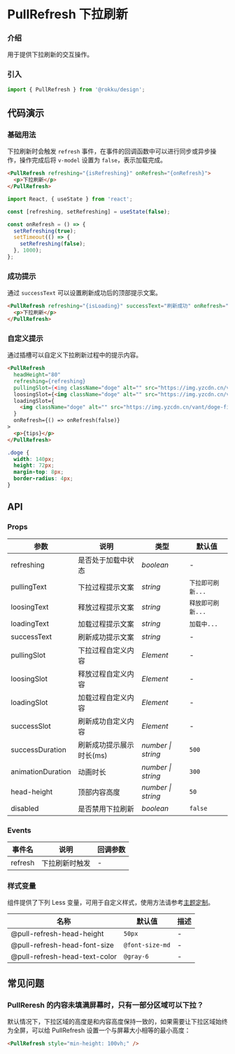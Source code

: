 # PullRefresh 下拉刷新

### 介绍

用于提供下拉刷新的交互操作。

### 引入

```js
import { PullRefresh } from '@rokku/design';
```

## 代码演示

### 基础用法

下拉刷新时会触发 `refresh` 事件，在事件的回调函数中可以进行同步或异步操作，操作完成后将 `v-model` 设置为 `false`，表示加载完成。

```html
<PullRefresh refreshing="{isRefreshing}" onRefresh="{onRefresh}">
  <p>下拉刷新</p>
</PullRefresh>
```

```js
import React, { useState } from 'react';

const [refreshing, setRefreshing] = useState(false);

const onRefresh = () => {
  setRefreshing(true);
  setTimeout(() => {
    setRefreshing(false);
  }, 1000);
};
```

### 成功提示

通过 `successText` 可以设置刷新成功后的顶部提示文案。

```html
<PullRefresh refreshing="{isLoading}" successText="刷新成功" onRefresh="{onRefresh}">
  <p>下拉刷新</p>
</PullRefresh>
```

### 自定义提示

通过插槽可以自定义下拉刷新过程中的提示内容。

```html
<PullRefresh
  headHeight="80"
  refreshing={refreshing}
  pullingSlot={<img className="doge" alt="" src="https://img.yzcdn.cn/vant/doge.png" />}
  loosingSlot={<img className="doge" alt="" src="https://img.yzcdn.cn/vant/doge.png" />}
  loadingSlot={
    <img className="doge" alt="" src="https://img.yzcdn.cn/vant/doge-fire.jpg" />
  }
  onRefresh={() => onRefresh(false)}
>
  <p>{tips}</p>
</PullRefresh>
```

```css
.doge {
  width: 140px;
  height: 72px;
  margin-top: 8px;
  border-radius: 4px;
}
```

## API

### Props

| 参数              | 说明                     | 类型               | 默认值            |
| ----------------- | ------------------------ | ------------------ | ----------------- |
| refreshing        | 是否处于加载中状态       | _boolean_          | -                 |
| pullingText       | 下拉过程提示文案         | _string_           | `下拉即可刷新...` |
| loosingText       | 释放过程提示文案         | _string_           | `释放即可刷新...` |
| loadingText       | 加载过程提示文案         | _string_           | `加载中...`       |
| successText       | 刷新成功提示文案         | _string_           | -                 |
| pullingSlot       | 下拉过程自定义内容       | _Element_          | -                 |
| loosingSlot       | 释放过程自定义内容       | _Element_          | -                 |
| loadingSlot       | 加载过程自定义内容       | _Element_          | -                 |
| successSlot       | 刷新成功自定义内容       | _Element_          | -                 |
| successDuration   | 刷新成功提示展示时长(ms) | _number \| string_ | `500`             |
| animationDuration | 动画时长                 | _number \| string_ | `300`             |
| head-height       | 顶部内容高度             | _number \| string_ | `50`              |
| disabled          | 是否禁用下拉刷新         | _boolean_          | `false`           |

### Events

| 事件名  | 说明           | 回调参数 |
| ------- | -------------- | -------- |
| refresh | 下拉刷新时触发 | -        |

<!-- ### Slots

| 名称    | 说明                 | 参数                       |
| ------- | -------------------- | -------------------------- |
| default | 自定义内容           | -                          |
| normal  | 非下拉状态时顶部内容 | -                          |
| pulling | 下拉过程中顶部内容   | { distance: 当前下拉距离 } |
| loosing | 释放过程中顶部内容   | { distance: 当前下拉距离 } |
| loading | 加载过程中顶部内容   | { distance: 当前下拉距离 } |
| success | 刷新成功提示内容     | -                          | -->

### 样式变量

组件提供了下列 Less 变量，可用于自定义样式，使用方法请参考[主题定制](#/zh-CN/theme)。

| 名称                          | 默认值          | 描述 |
| ----------------------------- | --------------- | ---- |
| @pull-refresh-head-height     | `50px`          | -    |
| @pull-refresh-head-font-size  | `@font-size-md` | -    |
| @pull-refresh-head-text-color | `@gray-6`       | -    |

## 常见问题

### PullReresh 的内容未填满屏幕时，只有一部分区域可以下拉？

默认情况下，下拉区域的高度是和内容高度保持一致的，如果需要让下拉区域始终为全屏，可以给 PullRefresh 设置一个与屏幕大小相等的最小高度：

```html
<PullRefresh style="min-height: 100vh;" />
```
